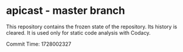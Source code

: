 # apicast - master branch

This repository contains the frozen state of the repository.
Its history is cleared. It is used only for static code
analysis with Codacy.

Commit Time: 1728002327